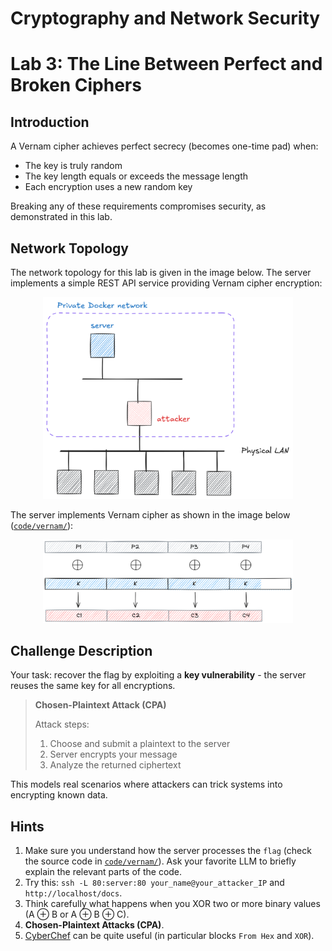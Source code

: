 # Cryptography and Network Security <!-- omit in toc -->

# Lab 3: The Line Between Perfect and Broken Ciphers <!-- omit in toc -->

## Introduction

A Vernam cipher achieves perfect secrecy (becomes one-time pad) when:
- The key is truly random
- The key length equals or exceeds the message length
- Each encryption uses a new random key

Breaking any of these requirements compromises security, as demonstrated in this lab.

## Network Topology

The network topology for this lab is given in the image below. The server implements a simple REST API service providing Vernam cipher encryption:

<p align="center">
  <img src="../img/lab_topology_server_only.png" width="400px" height="auto"/>
</p>

The server implements Vernam cipher as shown in the image below ([`code/vernam/`](../code/vernam/)):

<p align="center">
  <img src="../img/vernam_encryption.png" width="400px" height="auto"/>
</p>

## Challenge Description

Your task: recover the flag by exploiting a **key vulnerability** - the server reuses the same key for all encryptions.

> **Chosen-Plaintext Attack (CPA)**
>
> Attack steps:
>   1. Choose and submit a plaintext to the server
>   2. Server encrypts your message
>   3. Analyze the returned ciphertext

This models real scenarios where attackers can trick systems into encrypting known data.

## Hints

1. Make sure you understand how the server processes the `flag` (check the source code in [`code/vernam/`](../code/vernam/)). Ask your favorite LLM to briefly explain the relevant parts of the code.      
2. Try this: `ssh -L 80:server:80 your_name@your_attacker_IP` and `http://localhost/docs`. 
3. Think carefully what happens when you XOR two or more binary values (A ⊕ B or A ⊕ B ⊕ C).
4. **Chosen-Plaintext Attacks (CPA)**.
5. [CyberChef](https://gchq.github.io/CyberChef/) can be quite useful (in particular blocks `From Hex` and `XOR`).